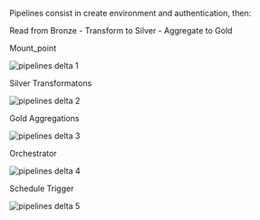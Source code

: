 Pipelines consist in create environment and authentication, then:

Read from Bronze - Transform to Silver - Aggregate to Gold

Mount_point

![pipelines delta 1](https://github.com/user-attachments/assets/0f6653fd-16ed-4c66-83cd-4581f7630360)

Silver Transformatons

![pipelines delta 2](https://github.com/user-attachments/assets/24f45da2-f137-4f45-b51b-9913b0d9da2b)

Gold Aggregations

![pipelines delta 3](https://github.com/user-attachments/assets/5f19bf4d-d89f-44e6-ae05-fa52f49c772c)

Orchestrator

![pipelines delta 4](https://github.com/user-attachments/assets/09f852c1-b778-494b-a4be-331af2a11d83)

Schedule Trigger

![pipelines delta 5](https://github.com/user-attachments/assets/328ab0e7-667e-4041-bdf2-79fbed7fee35)
